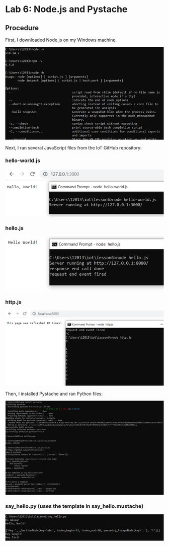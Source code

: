 # Lab 6: Node.js and Pystache

## Procedure

First, I downloaded Node.js on my Windows machine.

![download Node](../lab6/assets/nodeVersion.PNG)


Next, I ran several JavaScript files from the IoT GitHub repository: 

### hello-world.js

![hello world](../lab6/assets/hello-world.PNG)

### hello.js

![hello world](../lab6/assets/hello.PNG)

### http.js

![http javascript](../lab6/assets/http.PNG)

Then, I installed Pystache and  ran Python files:

![Pystache](../lab6/assets/installPystache.PNG)

### say_hello.py (uses the template in say_hello.mustache)

![Pystache](../lab6/assets/installPystacheB.PNG)

